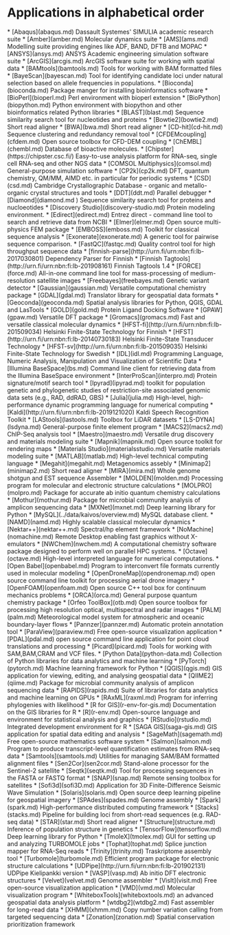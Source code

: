 <h1> Applications in alphabetical order</h1>
<!-- head -2 alpha.md > tmp; grep \* index.md | sort | uniq >> tmp;mv tmp alpha.md -->
* [Abaqus](abaqus.md) Dassault Systemes' SIMULIA academic research suite
* [Amber](amber.md) Molecular dynamics suite
* [AMS](ams.md) Modelling suite providing engines like ADF, BAND, DFTB and MOPAC
* [ANSYS](ansys.md) ANSYS Academic engineering simulation software suite
* [ArcGIS](arcgis.md) ArcGIS software suite for working with spatial data 
* [BAMtools](bamtools.md) Tools for working with BAM formatted files
* [BayeScan](bayescan.md) Tool for identifying candidate loci under natural selection based on allele frequencies in populations.
* [Bioconda](bioconda.md) Package manger for installing bioinformatics software
* [BioPerl](bioperl.md) Perl environment with bioperl extension
* [BioPython](biopython.md) Python environment with biopython and other bioinformatics related Python libraries
* [BLAST](blast.md) Sequence similarity search tool for nucleotides and proteins
* [Bowtie2](bowtie2.md) Short read aligner 
* [BWA](bwa.md) Short read aligner
* [CD-hit](cd-hit.md) Sequence clustering and redundancy removal tool
* [CFDEMcoupling](cfdem.md) Open source toolbox for CFD-DEM coupling
* [ChEMBL](chembl.md) Database of bioactive molecules.
* [Chipster](https://chipster.csc.fi/) Easy-to-use analysis platform for RNA-seq, single cell RNA-seq and other NGS data
* [COMSOL Multiphysics](comsol.md) General-purpose simulation software
* [CP2k](cp2k.md) DFT, quantum chemistry, QM/MM, AIMD etc. in particular for periodic systems
* [CSD](csd.md) Cambridge Crystallographic Database - organic and metallo-organic crystal structures and tools
* [DDT](ddt.md) Parallel debugger 
* [Diamond](diamond.md ) Sequence similarity search tool for proteins and nucloeotides
* [Discovery Studio](discovery-studio.md) Protein modeling environment.
* [Edirect](edirect.md) Entrez direct - command line tool to search and retrieve data from NCBI
* [Elmer](elmer.md) Open source multi-physics FEM package
* [EMBOSS](emboss.md) Toolkit for classical sequence analysis
* [Exonerate](exonerate.md) A generic tool for pairwise sequence comparison.
* [FastQC](fastqc.md) Quality control tool for high throughput sequence data
* [finnish-parse](http://urn.fi/urn:nbn:fi:lb-2017030801) Dependency Parser for Finnish
* [Finnish Tagtools](http://urn.fi/urn:nbn:fi:lb-201908161) Finnish Tagtools 1.4
* [FORCE](force.md) All-in-one command line tool for mass-processing of medium-resolution satellite images
* [Freebayes](freebayes.md) Genetic variant detector
* [Gaussian](gaussian.md) Versatile computational chemistry package
* [GDAL](gdal.md) Translator library for geospatial data formats
* [Geoconda](geoconda.md) Spatial analysis libraries for Python, QGIS, GDAL and LasTools
* [GOLD](gold.md) Protein Ligand Docking Software
* [GPAW](gpaw.md) Versatile DFT package
* [Gromacs](gromacs.md) Fast and versatile classical molecular dynamics
* [HFST-fi](http://urn.fi/urn:nbn:fi:lb-201509034) Helsinki Finite-State Technology for Finnish
* [HFST](http://urn.fi/urn:nbn:fi:lb-20140730183) Helsinki Finite-State Transducer Technology
* [HFST-sv](http://urn.fi/urn:nbn:fi:lb-201509035) Helsinki Finite-State Technology for Swedish
* [IDL](idl.md) Programming Language, Numeric Analysis, Manipulation and Visualization of Scientific Data
* [Illumina BaseSpace](bs.md) Command line client for retrieving data from the Illumina BaseSpace environment
* [InterProScan](interpro.md) Protein signature/motif search tool
* [Ipyrad](ipyrad.md) toolkit for population genetic and phylogenetic studies of restriction-site associated genomic data sets (e.g., RAD, ddRAD, GBS)
* [Julia](julia.md)  High-level, high-performance dynamic programming language for numerical computing
* [Kaldi](http://urn.fi/urn:nbn:fi:lb-2019121020) Kaldi Speech Recognition Toolkit
* [LAStools](lastools.md) Toolbox for LiDAR datasets
* [LS-DYNA](lsdyna.md) General-purpose finite element program
* [MACS2](macs2.md) ChIP-Seq analysis tool
* [Maestro](maestro.md) Versatile drug discovery and materials modeling suite
* [Mapnik](mapnik.md) Open source toolkit for rendering maps
* [Materials Studio](materialsstudio.md) Versatile materials modeling suite
* [MATLAB](matlab.md) High-level technical computing language
* [Megahit](megahit.md) Metagenomics assebly
* [Minimap2](minimap2.md) Short read aligner
* [MIRA](mira.md) Whole genome shotgun and EST sequence Assembler
* [MOLDEN](molden.md) Processing program for molecular and electronic structure calculations
* [MOLPRO](molpro.md) Package for accurate ab initio quantum chemistry calculations
* [Mothur](mothur.md) Package for microbial community analysis of amplicon sequencing data 
* [MXNet](mxnet.md) Deep learning library for Python
* [MySQL](../data/kaivos/overview.md) MySQL database client. 
* [NAMD](namd.md) Highly scalable classical molecular dynamics
* [Nektar++](nektar++.md) Spectral/hp element framework
* [NoMachine](nomachine.md) Remote Desktop enabling fast graphics without X-emulators
* [NWChem](nwchem.md) A computational chemistry software package designed to perform well on parallel HPC systems.
* [Octave](octave.md) High-level interpreted language for numerical computations.
* [Open Babel](openbabel.md) Program to interconvert file formats currently used in molecular modeling
* [OpenDroneMap](opendronemap.md) open source command line toolkit for processing aerial drone imagery
* [OpenFOAM](openfoam.md) Open source C++ tool box for continuum mechanics problems
* [ORCA](orca.md) General purpose quantum chemistry package
* [Orfeo ToolBox](otb.md) Open source toolbox for processing high resolution optical, multispectral and radar images
* [PALM](palm.md) Meteorological model system for atmospheric and oceanic boundary-layer flows
* [Pannzer](pannzer.md) Automatic protein annotation tool
* [ParaView](paraview.md) Free open-source visualization application
* [PDAL](pdal.md) open source command line application for point cloud translations and processing
* [Picard](picard.md) Tools for working with SAM,BAM,CRAM and VCF files.
* [Python Data](python-data.md) Collection of Python libraries for data analytics and machine learning
* [PyTorch](pytorch.md) Machine learning framework for Python
* [QGIS](qgis.md) GIS application for viewing, editing, and analysing geospatial data
* [QIIME2](qiime.md) Package for microbial community analysis of amplicon sequencing data
* [RAPIDS](rapids.md) Suite of libraries for data analytics and machine learning on GPUs
* [RAxML](raxml.md) Program for inferring phylogenies with likelihood
* [R for GIS](r-env-for-gis.md) Documentation on the GIS libraries for R
* [R](r-env.md) Open-source language and environment for statistical analysis and graphics
* [RStudio](rstudio.md) Integrated development environment for R
* [SAGA GIS](saga-gis.md) GIS application for spatial data editing and analysis
* [SageMath](sagemath.md) Free open-source mathematics software system
* [Salmon](salmon.md) Program to produce transcript-level quantification estimates from RNA-seq data
* [Samtools](samtools.md) Utilities for managing SAM/BAM formatted alignment files
* [Sen2Cor](sen2cor.md) Stand-alone processor for the Sentinel-2 satellite
* [Seqtk](seqtk.md) Tool for processing sequences in the FASTA or FASTQ format
* [SNAP](snap.md) Remote sensing toolbox for satellites
* [Sofi3d](sofi3D.md) Application for 3D Finite-Difference Seismic Wave Simulation
* [Solaris](solaris.md) Open source deep learning pipeline for geospatial imagery
* [SPAdes](spades.md) Genome assembly
* [Spark](spark.md) High-performance distributed computing framework 
* [Stacks](stacks.md) Pipeline for building loci from short-read sequences (e.g. RAD-seq data)
* [STAR](star.md) Short read aligner
* [Structure](structure.md) Inference of population structure in genetics
* [TensorFlow](tensorflow.md) Deep learning library for Python
* [TmoleX](tmolex.md) GUI for setting up and analyzing TURBOMOLE jobs
* [Tophat](tophat.md) Splice junction mapper for RNA-Seq reads
* [Trinity](trinity.md) Traskriptome assembly tool
* [Turbomole](turbomole.md) Efficient program package for electronic structure calculations
* [UDPipe](http://urn.fi/urn:nbn:fi:lb-201902131) UDPipe Kielipankki version
* [VASP](vasp.md) Ab initio DFT electronic structures
* [Velvet](velvet.md) Genome assembler
* [VisIt](visit.md) Free open-source visualization application
* [VMD](vmd.md) Molecular visualization program 
* [WhiteboxTools](whiteboxtools.md) an advanced geospatial data analysis platform 
* [wtdbg2](wtdbg2.md) Fast assembler for long-read data
* [XHMM](xhmm.md) Copy number variation calling from targeted sequencing data
* [Zonation](zonation.md) Spatial conservation prioritization framework 
